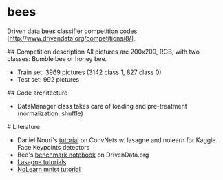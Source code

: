 # bees
Driven data bees classifier competition codes [http://www.drivendata.org/competitions/8/]. 

## Competition description
All pictures are 200x200, RGB, with two classes: Bumble bee or honey bee.
* Train set: 3969 pictures (3142 class 1, 827 class 0)
* Test set: 992 pictures


## Code architecture
* DataManager class takes care of loading and pre-treatment (normalization, shuffle)

# Literature
* Daniel Nouri's [tutorial](http://danielnouri.org/notes/2014/12/17/using-convolutional-neural-nets-to-detect-facial-keypoints-tutorial/) on ConvNets w. lasagne and nolearn for Kaggle Face Keypoints detectors  
* Bee's [benchmark notebook](http://nbviewer.ipython.org/github/drivendata/benchmarks/blob/master/bees-benchmark.ipynb) on DrivenData.org 
* [Lasagne tutorials](http://lasagne.readthedocs.org/en/latest/user/tutorial.html)
* [NoLearn mnist tutorial](http://nbviewer.ipython.org/github/dnouri/nolearn/blob/master/docs/notebooks/CNN_tutorial.ipynb)
